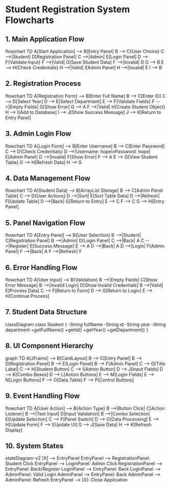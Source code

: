 # Student Registration System Flowcharts

## 1. Main Application Flow

flowchart TD
    A[Start Application] --> B[Entry Panel]
    B --> C{User Choice}
    C -->|Student| D[Registration Panel]
    C -->|Admin| E[Login Panel]
    D --> F{Validate Input}
    F -->|Valid| G[Save Student Data]
    F -->|Invalid| D
    G --> B
    E --> H{Check Credentials}
    H -->|Valid| I[Admin Panel]
    H -->|Invalid| E
    I --> B

## 2. Registration Process

flowchart TD
    A[Registration Form] --> B[Enter Full Name]
    B --> C[Enter ID]
    C --> D[Select Year]
    D --> E[Select Department]
    E --> F{Validate Fields}
    F -->|Empty Fields| G[Show Error]
    G --> A
    F -->|Valid| H[Create Student Object]
    H --> I[Add to Database]
    I --> J[Show Success Message]
    J --> K[Return to Entry Panel]


## 3. Admin Login Flow

flowchart TD
    A[Login Form] --> B[Enter Username]
    B --> C[Enter Password]
    C --> D{Check Credentials}
    D -->|Username: hope\nPassword: hope| E[Admin Panel]
    D -->|Invalid| F[Show Error]
    F --> A
    E --> G[View Student Table]
    G --> H[Refresh Data]
    H --> G

## 4. Data Management Flow

flowchart TD
    A[Student Data] --> B[ArrayList Storage]
    B --> C[Admin Panel Table]
    C --> D{User Actions}
    D -->|Sort| E[Sort Table Data]
    D -->|Refresh| F[Update Table]
    D -->|Back| G[Return to Entry]
    E --> C
    F --> C
    G --> H[Entry Panel]


## 5. Panel Navigation Flow

flowchart TD
    A[Entry Panel] --> B{User Selection}
    B -->|Student| C[Registration Panel]
    B -->|Admin| D[Login Panel]
    C -->|Back| A
    C -->|Register| E[Success Message]
    E --> A
    D -->|Back| A
    D -->|Login| F[Admin Panel]
    F -->|Back| A
    F -->|Refresh| F


## 6. Error Handling Flow

flowchart TD
    A[User Input] --> B{Validation}
    B -->|Empty Fields| C[Show Error Message]
    B -->|Invalid Login| D[Show Invalid Credentials]
    B -->|Valid| E[Process Data]
    C --> F[Return to Form]
    D --> G[Return to Login]
    E --> H[Continue Process]

## 7. Student Data Structure

classDiagram
    class Student {
        -String fullName
        -String id
        -String year
        -String department
        +getFullName()
        +getId()
        +getYear()
        +getDepartment()
    }


## 8. UI Component Hierarchy

graph TD
    A[JFrame] --> B[CardLayout]
    B --> C[Entry Panel]
    B --> D[Registration Panel]
    B --> E[Login Panel]
    B --> F[Admin Panel]
    C --> G[Title Label]
    C --> H[Student Button]
    C --> I[Admin Button]
    D --> J[Input Fields]
    D --> K[Combo Boxes]
    D --> L[Action Buttons]
    E --> M[Login Fields]
    E --> N[Login Buttons]
    F --> O[Data Table]
    F --> P[Control Buttons]


## 9. Event Handling Flow

flowchart TD
    A[User Action] --> B{Action Type}
    B -->|Button Click| C[Action Listener]
    B -->|Text Input| D[Input Validation]
    B -->|Combo Selection| E[Update Selection]
    C --> F[Panel Switch]
    D --> G[Data Processing]
    E --> H[Update Form]
    F --> I[Update UI]
    G --> J[Save Data]
    H --> K[Refresh Display]


## 10. System States

stateDiagram-v2
    [X] --> EntryPanel
    EntryPanel --> RegistrationPanel: Student Click
    EntryPanel --> LoginPanel: Admin Click
    RegistrationPanel --> EntryPanel: Back/Register
    LoginPanel --> EntryPanel: Back
    LoginPanel --> AdminPanel: Valid Login
    AdminPanel --> EntryPanel: Back
    AdminPanel --> AdminPanel: Refresh
    EntryPanel --> [X]: Close Application

